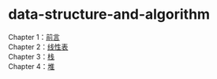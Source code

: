 # data-structure-and-algorithm
Chapter 1：[前言](https://github.com/Kasper4649/geektime-data-structure-and-algorithm/blob/master/笔记/前言.md)  
Chapter 2：[线性表](https://github.com/Kasper4649/geektime-data-structure-and-algorithm/blob/master/笔记/线性表.md)  
Chapter 3：[栈](https://github.com/Kasper4649/geektime-data-structure-and-algorithm/blob/master/笔记/栈.md)   
Chapter 4：[堆](https://github.com/Kasper4649/geektime-data-structure-and-algorithm/blob/master/笔记/堆.md)   

